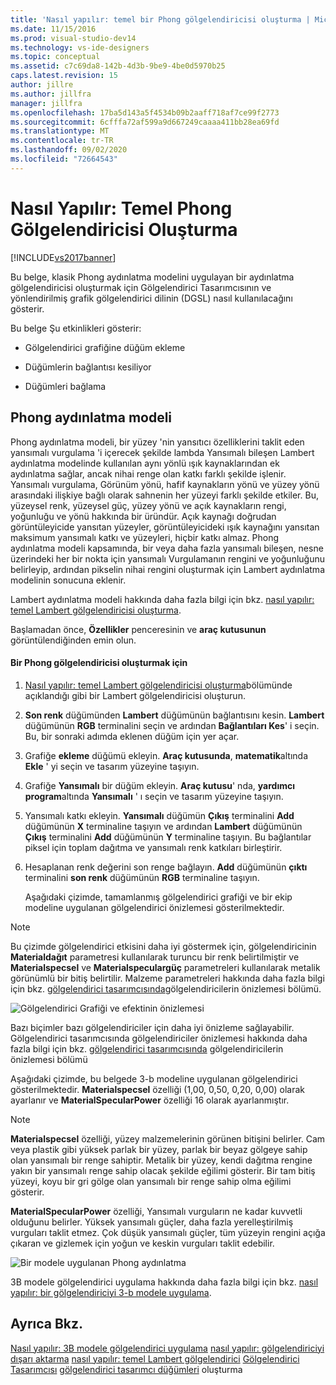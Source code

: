 ```yaml
---
title: 'Nasıl yapılır: temel bir Phong gölgelendiricisi oluşturma | Microsoft Docs'
ms.date: 11/15/2016
ms.prod: visual-studio-dev14
ms.technology: vs-ide-designers
ms.topic: conceptual
ms.assetid: c7c69da8-142b-4d3b-9be9-4be0d5970b25
caps.latest.revision: 15
author: jillre
ms.author: jillfra
manager: jillfra
ms.openlocfilehash: 17ba5d143a5f4534b09b2aaff718af7ce99f2773
ms.sourcegitcommit: 6cfffa72af599a9d667249caaaa411bb28ea69fd
ms.translationtype: MT
ms.contentlocale: tr-TR
ms.lasthandoff: 09/02/2020
ms.locfileid: "72664543"
---
```

# <a name="how-to-create-a-basic-phong-shader"></a>Nasıl Yapılır: Temel Phong Gölgelendiricisi Oluşturma
[!INCLUDE[vs2017banner](../includes/vs2017banner.md)]

Bu belge, klasik Phong aydınlatma modelini uygulayan bir aydınlatma gölgelendiricisi oluşturmak için Gölgelendirici Tasarımcısının ve yönlendirilmiş grafik gölgelendirici dilinin (DGSL) nasıl kullanılacağını gösterir.

 Bu belge Şu etkinlikleri gösterir:

- Gölgelendirici grafiğine düğüm ekleme

- Düğümlerin bağlantısı kesiliyor

- Düğümleri bağlama

## <a name="the-phong-lighting-model"></a>Phong aydınlatma modeli
 Phong aydınlatma modeli, bir yüzey 'nin yansıtıcı özelliklerini taklit eden yansımalı vurgulama 'i içerecek şekilde lambda Yansımalı bileşen Lambert aydınlatma modelinde kullanılan aynı yönlü ışık kaynaklarından ek aydınlatma sağlar, ancak nihai renge olan katkı farklı şekilde işlenir. Yansımalı vurgulama, Görünüm yönü, hafif kaynakların yönü ve yüzey yönü arasındaki ilişkiye bağlı olarak sahnenin her yüzeyi farklı şekilde etkiler. Bu, yüzeysel renk, yüzeysel güç, yüzey yönü ve açık kaynakların rengi, yoğunluğu ve yönü hakkında bir üründür. Açık kaynağı doğrudan görüntüleyicide yansıtan yüzeyler, görüntüleyicideki ışık kaynağını yansıtan maksimum yansımalı katkı ve yüzeyleri, hiçbir katkı almaz. Phong aydınlatma modeli kapsamında, bir veya daha fazla yansımalı bileşen, nesne üzerindeki her bir nokta için yansımalı Vurgulamanın rengini ve yoğunluğunu belirleyip, ardından pikselin nihai rengini oluşturmak için Lambert aydınlatma modelinin sonucuna eklenir.

 Lambert aydınlatma modeli hakkında daha fazla bilgi için bkz. [nasıl yapılır: temel Lambert gölgelendiricisi oluşturma](../designers/how-to-create-a-basic-lambert-shader.md).

 Başlamadan önce, **Özellikler** penceresinin ve **araç kutusunun** görüntülendiğinden emin olun.

#### <a name="to-create-a-phong-shader"></a>Bir Phong gölgelendiricisi oluşturmak için

1. [Nasıl yapılır: temel Lambert gölgelendiricisi oluşturma](../designers/how-to-create-a-basic-lambert-shader.md)bölümünde açıklandığı gibi bir Lambert gölgelendiricisi oluşturun.

2. **Son renk** düğümünden **Lambert** düğümünün bağlantısını kesin. **Lambert** düğümünün **RGB** terminalini seçin ve ardından **Bağlantıları Kes**' i seçin. Bu, bir sonraki adımda eklenen düğüm için yer açar.

3. Grafiğe **ekleme** düğümü ekleyin. **Araç kutusunda**, **matematik**altında **Ekle** ' yi seçin ve tasarım yüzeyine taşıyın.

4. Grafiğe **Yansımalı** bir düğüm ekleyin. **Araç kutusu**' nda, **yardımcı program**altında **Yansımalı** ' ı seçin ve tasarım yüzeyine taşıyın.

5. Yansımalı katkı ekleyin. **Yansımalı** düğümün **Çıkış** terminalini **Add** düğümünün **X** terminaline taşıyın ve ardından **Lambert** düğümünün **Çıkış** terminalini **Add** düğümünün **Y** terminaline taşıyın. Bu bağlantılar piksel için toplam dağıtma ve yansımalı renk katkıları birleştirir.

6. Hesaplanan renk değerini son renge bağlayın. **Add** düğümünün **çıktı** terminalini **son renk** düğümünün **RGB** terminaline taşıyın.

   Aşağıdaki çizimde, tamamlanmış gölgelendirici grafiği ve bir ekip modeline uygulanan gölgelendirici önizlemesi gösterilmektedir.

> [!NOTE]
> Bu çizimde gölgelendirici etkisini daha iyi göstermek için, gölgelendiricinin **Materialdağıt** parametresi kullanılarak turuncu bir renk belirtilmiştir ve **Materialspecsel** ve **Materialspeculargüç** parametreleri kullanılarak metalik görünümlü bir bitiş belirtilir. Malzeme parametreleri hakkında daha fazla bilgi için bkz. [gölgelendirici tasarımcısında](../designers/shader-designer.md)gölgelendiricilerin önizlemesi bölümü.

 ![Gölgelendirici Grafiği ve efektinin önizlemesi](../designers/media/digit-lighting-graph.png "Basamak aydınlatma-grafik")

 Bazı biçimler bazı gölgelendiriciler için daha iyi önizleme sağlayabilir. Gölgelendirici tasarımcısında gölgelendiriciler önizlemesi hakkında daha fazla bilgi için bkz. [gölgelendirici tasarımcısında](../designers/shader-designer.md) gölgelendiricilerin önizlemesi bölümü

 Aşağıdaki çizimde, bu belgede 3-b modeline uygulanan gölgelendirici gösterilmektedir. **Materialspecsel** özelliği (1,00, 0,50, 0,20, 0,00) olarak ayarlanır ve **MaterialSpecularPower** özelliği 16 olarak ayarlanmıştır.

> [!NOTE]
> **Materialspecsel** özelliği, yüzey malzemelerinin görünen bitişini belirler. Cam veya plastik gibi yüksek parlak bir yüzey, parlak bir beyaz gölgeye sahip olan yansımalı bir renge sahiptir. Metalik bir yüzey, kendi dağıtma rengine yakın bir yansımalı renge sahip olacak şekilde eğilimi gösterir. Bir tam bitiş yüzeyi, koyu bir gri gölge olan yansımalı bir renge sahip olma eğilimi gösterir.
>
> **MaterialSpecularPower** özelliği, Yansımalı vurguların ne kadar kuvvetli olduğunu belirler. Yüksek yansımalı güçler, daha fazla yerelleştirilmiş vurguları taklit etmez. Çok düşük yansımalı güçler, tüm yüzeyin rengini açığa çıkaran ve gizlemek için yoğun ve keskin vurguları taklit edebilir.

 ![Bir modele uygulanan Phong aydınlatma](../designers/media/digit-lighting-model.png "Basamak aydınlatma modeli")

 3B modele gölgelendirici uygulama hakkında daha fazla bilgi için bkz. [nasıl yapılır: bir gölgelendiriciyi 3-b modele uygulama](../designers/how-to-apply-a-shader-to-a-3-d-model.md).

## <a name="see-also"></a>Ayrıca Bkz.
 [Nasıl yapılır: 3B modele gölgelendirici uygulama](../designers/how-to-apply-a-shader-to-a-3-d-model.md) [nasıl yapılır: gölgelendiriciyi dışarı aktarma](../designers/how-to-export-a-shader.md) [nasıl yapılır: temel Lambert gölgelendirici](../designers/how-to-create-a-basic-lambert-shader.md) [Gölgelendirici Tasarımcısı](../designers/shader-designer.md) [gölgelendirici tasarımcı düğümleri](../designers/shader-designer-nodes.md) oluşturma
